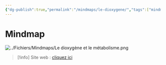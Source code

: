 ```yaml
---
{"dg-publish":true,"permalink":"/mindmaps/le-dioxygene/","tags":["mindmaps"],"noteIcon":"2"}
---
```


# Mindmap
![../Fichiers/Mindmaps/Le dioxygène et le métabolisme.png](/img/user/Fichiers/Mindmaps/Le%20dioxyg%C3%A8ne%20et%20le%20m%C3%A9tabolisme.png)
> [!info] Site web : [cliquez ici]()

